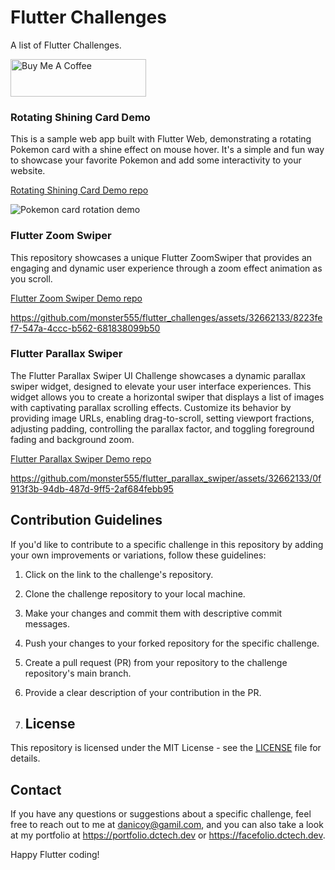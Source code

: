# Flutter Challenges

A list of Flutter Challenges.

<a href="https://www.buymeacoffee.com/danicoy" target="_blank"><img src="https://cdn.buymeacoffee.com/buttons/v2/default-yellow.png" alt="Buy Me A Coffee" style="height: 60px !important;width: 217px !important;" ></a>

### Rotating Shining Card Demo
This is a sample web app built with Flutter Web, demonstrating a rotating Pokemon card with a shine effect on mouse hover. It's a simple and fun way to showcase your favorite Pokemon and add some interactivity to your website.

[Rotating Shining Card Demo repo](https://github.com/monster555/shining_card)

<img src="https://github.com/monster555/shining_card/blob/main/rotating shining card demo.gif" alt="Pokemon card rotation demo">

### Flutter Zoom Swiper
This repository showcases a unique Flutter ZoomSwiper that provides an engaging and dynamic user experience through a zoom effect animation as you scroll.

[Flutter Zoom Swiper Demo repo](https://github.com/monster555/flutter_zoom_swiper)

https://github.com/monster555/flutter_challenges/assets/32662133/8223fef7-547a-4ccc-b562-681838099b50

### Flutter Parallax Swiper
The Flutter Parallax Swiper UI Challenge showcases a dynamic parallax swiper widget, designed to elevate your user interface experiences. This widget allows you to create a horizontal swiper that displays a list of images with captivating parallax scrolling effects. Customize its behavior by providing image URLs, enabling drag-to-scroll, setting viewport fractions, adjusting padding, controlling the parallax factor, and toggling foreground fading and background zoom.

[Flutter Parallax Swiper Demo repo](https://github.com/monster555/flutter_parallax_swiper)

https://github.com/monster555/flutter_parallax_swiper/assets/32662133/0f913f3b-94db-487d-9ff5-2af684febb95

## Contribution Guidelines

If you'd like to contribute to a specific challenge in this repository by adding your own improvements or variations, follow these guidelines:

1. Click on the link to the challenge's repository.

2. Clone the challenge repository to your local machine.

3. Make your changes and commit them with descriptive commit messages.

4. Push your changes to your forked repository for the specific challenge.

5. Create a pull request (PR) from your repository to the challenge repository's main branch.

6. Provide a clear description of your contribution in the PR.

7. ## License

This repository is licensed under the MIT License - see the [LICENSE](LICENSE) file for details.

## Contact

If you have any questions or suggestions about a specific challenge, feel free to reach out to me at danicoy@gamil.com, and you can also take a look at my portfolio at https://portfolio.dctech.dev or https://facefolio.dctech.dev.

Happy Flutter coding!
